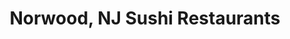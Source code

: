 ---
layout: city
title: Norwood, NJ Sushi Restaurants
permalink: /new-jersey/norwood/
stateAbbr: NJ
stateName: New Jersey
cityName: Norwood
---
